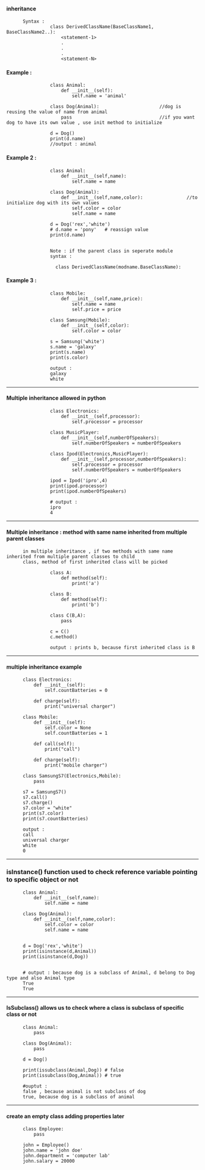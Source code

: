 #### inheritance

          Syntax :
                    class DerivedClassName(BaseClassName1, BaseClassName2..):
                        <statement-1>
                        .
                        .
                        .
                        <statement-N>


#### Example :


                    class Animal:
                        def __init__(self):
                            self.name = 'animal'

                    class Dog(Animal):                      //dog is reusing the value of name from animal
                        pass                                //if you want dog to have its own value , use init method to initialize

                    d = Dog()
                    print(d.name)                         
                    //output : animal


#### Example 2 :

                    class Animal:
                        def __init__(self,name):  
                            self.name = name

                    class Dog(Animal):
                        def __init__(self,name,color):                //to initialize dog with its own values
                            self.color = color
                            self.name = name

                    d = Dog('rex','white')
                    # d.name = 'pony'   # reassign value
                    print(d.name)


                    Note : if the parent class in seperate module 
                    syntax :  

                      class DerivedClassName(modname.BaseClassName):
                      
#### Example 3  :

                    class Mobile:
                        def __init__(self,name,price):
                            self.name = name
                            self.price = price

                    class Samsung(Mobile):
                        def __init__(self,color):
                            self.color = color

                    s = Samsung('white')
                    s.name = 'galaxy'
                    print(s.name)
                    print(s.color)
                      
                    output : 
                    galaxy
                    white


---


#### Multiple inheritance allowed in python

                    class Electronics:
                        def __init__(self,processor):
                            self.processor = processor

                    class MusicPlayer:
                        def __init__(self,numberOfSpeakers):
                            self.numberOfSpeakers = numberOfSpeakers

                    class Ipod(Electronics,MusicPlayer):
                        def __init__(self,processor,numberOfSpeakers):
                            self.processor = processor
                            self.numberOfSpeakers = numberOfSpeakers

                    ipod = Ipod('ipro',4)
                    print(ipod.processor)
                    print(ipod.numberOfSpeakers)

                    # output :
                    ipro
                    4


***********************************************************


#### Multiple inheritance :  method with same name inherited from multiple parent classes

          in multiple inheritance , if two methods with same name inherited from multiple parent classes to child 
          class, method of first inherited class will be picked

                    class A:
                        def method(self):
                            print('a')

                    class B:
                        def method(self):
                            print('b')

                    class C(B,A):
                        pass

                    c = C()
                    c.method()

                    output : prints b, because first inherited class is B

***********************************************************
#### multiple inheritance example

          class Electronics:
              def __init__(self):
                  self.countBatteries = 0

              def charge(self):
                  print("universal charger")

          class Mobile:
              def __init__(self):
                  self.color = None
                  self.countBatteries = 1

              def call(self):
                  print("call")
              
              def charge(self):
                  print("mobile charger")

          class SamsungS7(Electronics,Mobile):
              pass

          s7 = SamsungS7()
          s7.call()
          s7.charge()
          s7.color = "white"
          print(s7.color)
          print(s7.countBatteries)

          output : 
          call
          universal charger
          white
          0

---


### isInstance() function used to check reference variable pointing to specific object or not


          class Animal:
              def __init__(self,name):
                  self.name = name

          class Dog(Animal):
              def __init__(self,name,color):
                  self.color = color
                  self.name = name


          d = Dog('rex','white')
          print(isinstance(d,Animal))
          print(isinstance(d,Dog))


          # output : because dog is a subclass of Animal, d belong to Dog type and also Animal type
          True
          True


---


#### IsSubclass() allows us to check where a class is subclass of specific class or not

          class Animal:
              pass

          class Dog(Animal):
              pass

          d = Dog()

          print(issubclass(Animal,Dog)) # false
          print(issubclass(Dog,Animal)) # true

          #ouptut : 
          false , because animal is not subclass of dog
          true, because dog is a subclass of animal


---


#### create an empty class adding properties later 


          class Employee:
              pass

          john = Employee()
          john.name = 'john doe'
          john.department = 'computer lab'
          john.salary = 20000

